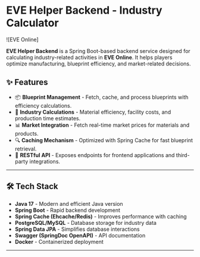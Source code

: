 # EVE Helper Backend - Industry Calculator

![EVE Online]

**EVE Helper Backend** is a Spring Boot-based backend service designed for calculating industry-related activities in **EVE Online**. It helps players optimize manufacturing, blueprint efficiency, and market-related decisions.

## ✨ Features
- 📦 **Blueprint Management** - Fetch, cache, and process blueprints with efficiency calculations.
- 🔄 **Industry Calculations** - Material efficiency, facility costs, and production time estimates.
- 📊 **Market Integration** - Fetch real-time market prices for materials and products.
- 🔍 **Caching Mechanism** - Optimized with Spring Cache for fast blueprint retrieval.
- 🚀 **RESTful API** - Exposes endpoints for frontend applications and third-party integrations.

---

## 🛠️ **Tech Stack**
- **Java 17** - Modern and efficient Java version
- **Spring Boot** - Rapid backend development
- **Spring Cache (Ehcache/Redis)** - Improves performance with caching
- **PostgreSQL/MySQL** - Database storage for industry data
- **Spring Data JPA** - Simplifies database interactions
- **Swagger (SpringDoc OpenAPI)** - API documentation
- **Docker** - Containerized deployment

---

